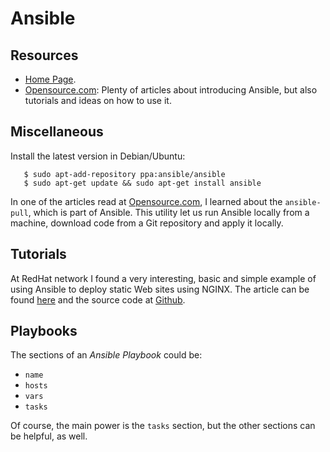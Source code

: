 Ansible
=======

Resources
---------

 - [Home Page](https://www.ansible.com/).
 - [Opensource.com](https://opensource.com/):
   Plenty of articles about introducing Ansible, but also tutorials and
   ideas on how to use it.


Miscellaneous
-------------

Install the latest version in Debian/Ubuntu:

```
   $ sudo apt-add-repository ppa:ansible/ansible
   $ sudo apt-get update && sudo apt-get install ansible
```

In one of the articles read at [Opensource.com][1], I learned about the
`ansible-pull`, which is part of Ansible.  This utility let us run Ansible
locally from a machine, download code from a Git repository and apply it
locally.


[1]:	https://opensource.com/article/18/3/manage-workstation-ansible


Tutorials
---------

At RedHat network I found a very interesting, basic and simple example of using
Ansible to deploy static Web sites using NGINX.  The article can be found
[here][redhat/deploy-static-sites] and the source code at
[Github][github/deploy-static-sites].


[redhat/deploy-static-sites]:	https://www.redhat.com/sysadmin/deploying-static-website-ansible
[github/deploy-static-sites]:	https://github.com/acritelli/enable-sysadmin-webserver


Playbooks
---------

The sections of an _Ansible Playbook_ could be:

 - `name`
 - `hosts`
 - `vars`
 - `tasks`

Of course, the main power is the `tasks` section, but the other sections can be
helpful, as well.
